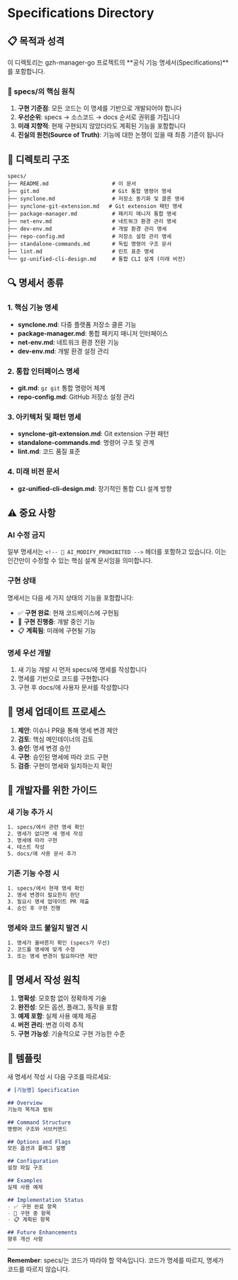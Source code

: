 # Specifications Directory

## 📋 목적과 성격

이 디렉토리는 gzh-manager-go 프로젝트의 **공식 기능 명세서(Specifications)**를 포함합니다.

### 🎯 specs/의 핵심 원칙

1. **구현 기준점**: 모든 코드는 이 명세를 기반으로 개발되어야 합니다
2. **우선순위**: specs → 소스코드 → docs 순서로 권위를 가집니다
3. **미래 지향적**: 현재 구현되지 않았더라도 계획된 기능을 포함합니다
4. **진실의 원천(Source of Truth)**: 기능에 대한 논쟁이 있을 때 최종 기준이 됩니다

## 📁 디렉토리 구조

```
specs/
├── README.md                    # 이 문서
├── git.md                       # Git 통합 명령어 명세
├── synclone.md                  # 저장소 동기화 및 클론 명세
├── synclone-git-extension.md   # Git extension 패턴 명세
├── package-manager.md           # 패키지 매니저 통합 명세
├── net-env.md                   # 네트워크 환경 관리 명세
├── dev-env.md                   # 개발 환경 관리 명세
├── repo-config.md               # 저장소 설정 관리 명세
├── standalone-commands.md       # 독립 명령어 구조 문서
├── lint.md                      # 린트 표준 명세
└── gz-unified-cli-design.md     # 통합 CLI 설계 (미래 비전)
```

## 🔍 명세서 종류

### 1. 핵심 기능 명세
- **synclone.md**: 다중 플랫폼 저장소 클론 기능
- **package-manager.md**: 통합 패키지 매니저 인터페이스
- **net-env.md**: 네트워크 환경 전환 기능
- **dev-env.md**: 개발 환경 설정 관리

### 2. 통합 인터페이스 명세
- **git.md**: `gz git` 통합 명령어 체계
- **repo-config.md**: GitHub 저장소 설정 관리

### 3. 아키텍처 및 패턴 명세
- **synclone-git-extension.md**: Git extension 구현 패턴
- **standalone-commands.md**: 명령어 구조 및 관계
- **lint.md**: 코드 품질 표준

### 4. 미래 비전 문서
- **gz-unified-cli-design.md**: 장기적인 통합 CLI 설계 방향

## ⚠️ 중요 사항

### AI 수정 금지
일부 명세서는 `<!-- 🚫 AI_MODIFY_PROHIBITED -->` 헤더를 포함하고 있습니다. 이는 인간만이 수정할 수 있는 핵심 설계 문서임을 의미합니다.

### 구현 상태
명세서는 다음 세 가지 상태의 기능을 포함합니다:
- ✅ **구현 완료**: 현재 코드베이스에 구현됨
- 🚧 **구현 진행중**: 개발 중인 기능
- 📋 **계획됨**: 미래에 구현될 기능

### 명세 우선 개발
1. 새 기능 개발 시 먼저 specs/에 명세를 작성합니다
2. 명세를 기반으로 코드를 구현합니다
3. 구현 후 docs/에 사용자 문서를 작성합니다

## 🔄 명세 업데이트 프로세스

1. **제안**: 이슈나 PR을 통해 명세 변경 제안
2. **검토**: 핵심 메인테이너의 검토
3. **승인**: 명세 변경 승인
4. **구현**: 승인된 명세에 따라 코드 구현
5. **검증**: 구현이 명세와 일치하는지 확인

## 📌 개발자를 위한 가이드

### 새 기능 추가 시
```bash
1. specs/에서 관련 명세 확인
2. 명세가 없다면 새 명세 작성
3. 명세에 따라 구현
4. 테스트 작성
5. docs/에 사용 문서 추가
```

### 기존 기능 수정 시
```bash
1. specs/에서 현재 명세 확인
2. 명세 변경이 필요한지 판단
3. 필요시 명세 업데이트 PR 제출
4. 승인 후 구현 진행
```

### 명세와 코드 불일치 발견 시
```bash
1. 명세가 올바른지 확인 (specs가 우선)
2. 코드를 명세에 맞게 수정
3. 또는 명세 변경이 필요하다면 제안
```

## 🎯 명세서 작성 원칙

1. **명확성**: 모호함 없이 정확하게 기술
2. **완전성**: 모든 옵션, 플래그, 동작을 포함
3. **예제 포함**: 실제 사용 예제 제공
4. **버전 관리**: 변경 이력 추적
5. **구현 가능성**: 기술적으로 구현 가능한 수준

## 📝 템플릿

새 명세서 작성 시 다음 구조를 따르세요:

```markdown
# [기능명] Specification

## Overview
기능의 목적과 범위

## Command Structure
명령어 구조와 서브커맨드

## Options and Flags
모든 옵션과 플래그 설명

## Configuration
설정 파일 구조

## Examples
실제 사용 예제

## Implementation Status
- ✅ 구현 완료 항목
- 🚧 구현 중 항목
- 📋 계획된 항목

## Future Enhancements
향후 개선 사항
```

---

**Remember**: specs/는 코드가 따라야 할 약속입니다. 코드가 명세를 따르지, 명세가 코드를 따르지 않습니다.
